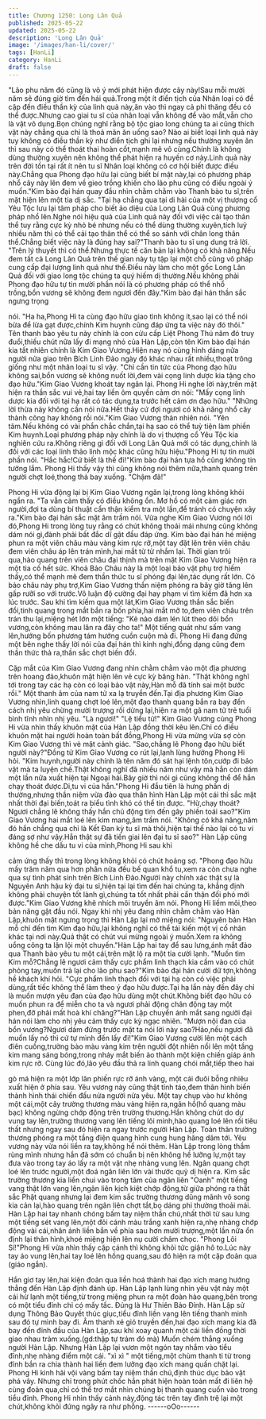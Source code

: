 ```yaml
---
title: Chương 1250: Long Lân Quả
published: 2025-05-22
updated: 2025-05-22
description: 'Long Lân Quả'
image: '/images/han-li/cover/'
tags: [HanLi]
category: HanLi
draft: false
---
```


"Lão phu năm đó cũng là vô ý mới phát hiện được cây này!Sau
mỗi mười năm sẽ đúng giờ tìm đến hái quả.Trong một ít điển tịch
của Nhân loại có đề cập đến điều thần kỳ của linh quả này,ăn vào
thì ngay cả phi thăng đều có thể được.Nhưng cao giai tu sĩ của
nhân loại vẫn không để vào mắt,vẫn cho là vật vô dụng.Bọn
chúng nghĩ rằng bộ tộc giao long chúng ta ai cũng thích vật này
chẳng qua chỉ là thoả mãn ăn uống sao?
Nào ai biết loại linh quả này tuy không có điều thần kỳ như điển
tịch ghi lại nhưng nếu thường xuyên ăn thì sau này có thể thoát
thai hoàn cốt,mạnh mẽ vô cùng.Chính là không dùng thường
xuyên nên không thể phát hiện ra huyền cơ này.Linh quả này trên
đời tồn tại rất ít nên tu sĩ Nhân loại không có cơ hội biết được điều
này.Chẳng qua Phong đạo hữu lại cũng biết bí mật này,lại có
phương pháp nhổ cây này lên đem về gieo trồng khiến cho lão
phu cũng có điều ngoài ý muốn."Kim bào đại hán quay đầu nhìn
chằm chằm vào Thanh bào tu sĩ,trên mặt hiện lên một tia dị sắc.
"Tại hạ chẳng qua tại di hài của một vị thượng cổ Yêu Tộc lưu lại
tâm pháp cho biết ảo diệu của Long Lân Quả cùng phương pháp
nhổ lên.Nghe nói hiệu quả của Linh quả này đối với việc cải tạo
thân thể tuy rằng cực kỳ nhỏ bé nhưng nếu có thể dùng thường
xuyên,tích luỹ nhiều năm thì có thể cải tạo thân thể có thể so sánh
với chân long thân thể.Chẳng biết việc này là đúng hay
sai?"Thanh bào tu sĩ ung dung trả lời.
"Trên lý thuyết thì có thể.Nhưng thực tế căn bản lại không có khả
năng.Nếu đem tất cả Long Lân Quả trên thế gian này tụ tập lại
một chỗ cũng vô pháp cung cấp đại lượng linh quả như thế.Điều
này làm cho một gốc Long Lân Quả đối với giao long tộc chúng ta
quý hiếm dị thường.Nếu không phải Phong đạo hữu tự tin mười
phần nói là có phương pháp có thể nhổ trồng,bổn vương sẽ
không đem ngươi đến đây."Kim bào đại hán thần sắc ngưng trọng

nói.
"Ha ha,Phong Hi ta cùng đạo hữu giao tình không ít,sao lại có thể
nói bừa để lừa gạt được,chính Kim huynh cũng đáp ứng ta việc
này đó thôi."
Tên thanh bào yêu tu này chính là con cửu cấp Liệt Phong Thú
năm đó truy đuổi,thiếu chút nữa lấy đi mạng nhỏ của Hàn Lập,còn
tên Kim bào đại hán kia tất nhiên chính là Kim Giao Vương.Hiện
nay nó cùng hình dáng nửa người nửa giao trên Bích Linh Đảo
ngày đó khác nhau rất nhiều,thoạt trông giống như một nhân loại
tu sĩ vậy.
"Chỉ cần tin tức của Phong đạo hữu không sai,bổn vương sẽ
không nuốt lời,đem vài cọng linh dược kia tặng cho đạo hữu."Kim
Giao Vương khoát tay ngăn lại.
Phong Hi nghe lời này,trên mặt hiện ra thần sắc vui vẻ,hai tay liền
ôm quyền cảm ơn nói:
"Mấy cọng linh dược kia đối với tại hạ rất có tác dụng,ta trước hết
cảm ơn đạo hữu."
"Những lời thừa này không cần nói nữa.Hết thảy cứ đợi ngươi có
khả năng nhổ cây thành công hay không rồi nói."Kim Giao Vương
thản nhiên nói.
"Yên tâm.Nếu không có vài phần chắc chắn,tại hạ sao có thể tuỳ
tiện làm phiền Kim huynh.Loại phương pháp này chính là do vị
thượng cổ Yêu Tộc kia nghiên cứu ra.Không riêng gì đối với Long
Lân Quả mới có tác dụng,chính là đối với các loại linh thảo linh
mộc khác cũng hữu hiệu."Phong Hi tự tin mười phần nói.
"Hắc hắc!Cứ biết là thế đi!"Kim bào đại hán tựa hồ cũng không tin
tưởng lắm.
Phong Hi thấy vậy thì cũng không nói thêm nữa,thanh quang trên
người chợt loé,thong thả bay xuống.
"Chậm đã!"

Phong Hi vừa động lại bị Kim Giao Vương ngăn lại,trong lòng
không khỏi ngẩn ra.
"Ta vẫn cảm thấy có điều không ổn. Mơ hồ có một cảm giác rợn
người,đợi ta dùng bí thuật cẩn thận kiểm tra một lần,để tránh có
chuyện xảy ra."Kim bào đại hán sắc mặt âm trầm nói.
Vừa nghe Kim Giao Vương nói lời đó,Phong Hi trong lòng tuy
rằng có chút không thoải mái nhưng cũng không dám nói gì,đành
phải bất đắc dĩ gật đầu đáp ứng.
Kim bào đại hán hé miệng phun ra một viên châu màu vàng kim
rực rỡ,một tay đặt lên trên viên châu đem viên châu áp lên trán
mình,hai mắt từ từ nhắm lại.
Thời gian trôi qua,hào quang trên viên châu đại thịnh mà trên mặt
Kim Giao Vương hiện ra một tia cố hết sức.
Khoả Bảo Châu này là một loại bảo vật phụ trợ hiếm thấy,có thể
mạnh mẽ đem thần thức tu sĩ phóng đại lên,tác dụng rất lớn.
Có bảo châu này phụ trợ,Kim Giao Vương thần niệm phóng ra
bây giờ tăng lên gấp rưỡi so với trước.Vô luận độ cường đại hay
phạm vi tìm kiếm đã hơn xa lúc trước.
Sau khi tìm kiếm qua một lát,Kim Giao Vương thần sắc biến
đổi,tinh quang trong mắt bắn ra bốn phía,hai mắt mở to,đem viên
châu trên trán thu lại,miệng hét lớn một tiếng:
"Kẻ nào dám lén lút theo dõi bổn vương,còn không mau lăn ra
đây cho ta!"
Một tiếng quát như sấm vang lên,hướng bốn phương tám hướng
cuồn cuộn mà đi.
Phong Hi đang đứng một bên nghe thấy lời nói của đại hán thì
kinh nghi,đồng dạng cũng đem thần thức thả ra,thần sắc chợt
biến đổi.

Cặp mắt của Kim Giao Vương đang nhìn chằm chằm vào một địa
phương trên hoang đảo,khuôn mặt hiện lên vẻ cực kỳ băng hàn.
"Thật không nghĩ tới trong tay các hạ còn có loại bảo vật này,Hàn
mỗ đã tính sai một bước rồi."
Một thanh âm của nam tử xa lạ truyền đến.Tại địa phương Kim
Giao Vương nhìn,linh quang chợt loé lên,một đạo thanh quang
bắn ra bay đến cách nhị yêu chừng mười trượng rồi dừng lại,hiện
ra một gã nam tử trẻ tuổi bình tĩnh nhìn nhị yêu.
"Là ngươi!"
"Lệ tiểu tử!"
Kim Giao Vương cùng Phong Hi vừa nhìn thấy khuôn mặt của
Hàn Lập đồng thời kêu lên.Chỉ có điều khuôn mặt hai người hoàn
toàn bất đồng,Phong Hi vừa mừng vừa sợ còn Kim Giao Vương
thì vẻ mặt cảnh giác.
"Sao,chẳng lẽ Phong đạo hữu biết người này?"Đồng tử Kim Giao
Vương co rút lại,lạnh lùng hướng Phong Hi hỏi.
"Kim huynh,người này chính là tên năm đó sát hại lệnh tôn,cướp
đi bảo vật mà ta luyện chế.Thật không nghĩ đã nhiều năm như vậy
mà hắn còn dám một lần nữa xuất hiện tại Ngoại hải.Bây giờ thì
nói gì cũng không thể để hắn chạy thoát được.Di,tu vi của
hắn."Phong Hi đầu tiên là hưng phấn dị thường,nhưng thần niệm
vừa đảo qua thân hình Hàn Lập một cái thì sắc mặt nhất thời đại
biến,toát ra biểu tình khó có thể tin được.
"Hừ,chạy thoát? Ngươi chẳng lẽ không thấy hắn chủ động tìm đến
gây phiền toái sao?"Kim Giao Vương hai mắt loé lên kim
mang,âm trầm nói.
"Không có khả năng,năm đó hắn chẳng qua chỉ là Kết Đan kỳ tu sĩ
mà thôi,hiện tại thế nào lại có tu vi đáng sợ như vậy.Hắn thật sự
đã tiến giai lên đại tu sĩ sao?"
Hàn Lập cũng không hề che dấu tu vi của mình,Phong Hi sau khi

cảm ứng thấy thì trong lòng không khỏi có chút hoảng sợ.
"Phong đạo hữu mấy trăm năm qua hơn phân nửa đều bế quan
khổ tu,xem ra còn chưa nghe qua sự tình phát sinh trên Bích Linh
Đảo.Người này chính xác thật sự là Nguyên Anh hậu kỳ đại tu
sĩ,hiện tại lại tìm đến hai chúng ta, khẳng định không phải chuyện
tốt lành gì,chúng ta tốt nhất phải cẩn thận đối phó mới được."Kim
Giao Vương khẽ nhích môi truyền âm nói.
Phong Hi liếm môi,theo bản năng gật đầu nói.
Ngay khi nhị yêu đang nhìn chằm chằm vào Hàn Lập,khuôn mặt
ngưng trọng thì Hàn Lập lại mở miệng nói:
"Nguyên bản Hàn mỗ chỉ đến tìm Kim đạo hữu,lại không nghĩ có
thể tái kiến một vị cố nhân khác tại nơi này.Quả thật có chút vui
mừng ngoài ý muốn.Xem ra không uổng công ta lặn lội một
chuyến."Hàn Lập hai tay để sau lưng,ánh mắt đảo qua Thanh bào
yêu tu một cái,trên mặt lộ ra một tia cười lạnh.
"Muốn tìm Kim mỗ?Chẳng lẽ ngươi cảm thấy cực phẩm linh thạch
kia cầm vào có chút phỏng tay,muốn trả lại cho lão phu sao?"Kim
bào đại hán cười dữ tợn,không hề khách khí hỏi.
"Cực phẩm linh thạch đối với tại hạ còn có việc phải dùng,rất tiếc
không thể làm theo ý đạo hữu được.Tại hạ lần này đến đây chỉ là
muốn mượn yêu đan của đạo hữu dùng một chút.Không biết đạo
hữu có muốn phun ra để miễn cho ta và ngươi phải động chân
động tay một phen,đỡ phải mất hoà khí chăng?"Hàn Lập chuyển
ánh mắt sang người đại hán nói làm cho nhị yêu cảm thấy cực kỳ
ngạc nhiên.
"Mượn nội đan của bổn vương?Ngươi dám đứng trước mặt ta nói
lời này sao?Hảo,nếu ngươi đã muốn lấy nó thì cứ tự mình đến lấy
đi!"Kim Giao Vương cười lên một cách điên cuồng,trường bào
màu vàng kim trên người đột nhiên nổi lên một tầng kim mang
sáng bóng,trong nháy mắt biến ảo thành một kiện chiến giáp ánh
kim rực rỡ.
Cùng lúc đó,lão yêu đầu thả ra linh quang chói mắt,tiếp theo hai

gò má hiện ra một lớp lân phiến rực rỡ ánh vàng, một cái đuôi
bỗng nhiêu xuất hiện ở phía sau.
Yêu vương này cũng thật tỉnh táo,đem thân hình biến thành hình
thái chiến đấu nửa người nửa yêu.
Một tay chụp vào hư không một cái,một cây trường thương màu
vàng hiện ra,ngân hồ(hồ quang màu bạc) không ngừng chớp
động trên trường thương.Hắn không chút do dự vung tay
lên,trường thương vang lên tiếng lôi minh,hào quang loé lên rồi
tiêu thất nhưng ngay sau đó hiện ra ngay trước người Hàn Lập.
Toàn thân trường thương phóng ra một tầng điện quang hình
cung hung hăng dâm tới.
Yêu vương này vừa nói liền ra tay,không hề nói thêm.
Hàn Lập trong lòng thầm rùng mình nhưng hắn đã sớm có chuẩn
bị nên không hề lưỡng lự,một tay đưa vào trong tay áo lấy ra một
vật nhẹ nhàng vung lên.
Ngân quang chợt loé lên trước người,một đoá ngân liên lớn vài
thước quỷ dị hiện ra.
Kim sắc trường thương kia liền chui vào trong tâm của ngân liên
"Oanh" một tiếng vang thật lớn vang lên,ngân liên kịch kiệt chớp
động,từ giữa phóng ra thất sắc Phật quang nhưng lại đem kim
sắc trường thương dũng mãnh vô song kia cản lại,hào quang trên
ngân liên chợt tắt,bọ dáng phi thường thoải mái.
Hàn Lập hai tay nhanh chóng bấm tay niệm thần chú,nhất thời từ
sau lưng một tiếng sét vang lên,một đôi cánh màu trắng xanh hiện
ra,nhẹ nhàng chớp động vài cái,nhân ảnh liền bắn về phía sau
hơn mười trượng,một lần nữa ổn định lại thân hình,khoé miệng
hiện lên nụ cười châm chọc.
"Phong Lôi Sí!"Phong Hi vừa nhìn thấy cặp cánh thì không khỏi
tức giận hô to.Lúc này tay áo vung lên,hai tay loé lên hồng
quang,sau đó hiện ra một cặp đoản qua (giáo ngắn).

Hắn giơ tay lên,hai kiện đoản qua liền hoá thành hai đạo xích
mang hướng thẳng đến Hàn Lập định đánh úp.
Hàn Lập lạnh lùng nhìn yêu vật này một cái hừ lạnh một tiếng,từ
trong miệng phun ra một đoàn hào quang,bên trong có một tiểu
đỉnh chỉ có mấy tấc.
Đúng là Hư Thiên Bảo Đỉnh.
Hàn Lập sử dụng Thông Bảo Quyết thúc giục,tiểu đỉnh liền vang
lên tiếng thanh minh sau đó tự mình bay đi.
Âm thanh xé gió truyền đến,hai đạo xích mang kia đã bay đến
đỉnh đầu của Hàn Lập,sau khi xoay quanh một cái liền đồng thời
giao nhau trảm xuống.(gd:thập tự trảm đó mà)
Muốn chém thẳng xuống người Hàn Lập.
Nhưng Hàn Lập lại vươn một ngón tay nhắm vào tiểu đỉnh,nhẹ
nhàng điểm một cái.
"xì xì " một tiếng,một chùm thanh ti từ trong đỉnh bắn ra chia
thành hai liền đem lưỡng đạo xích mang quấn chặt lại.
Phong Hi kinh hãi vội vàng bấm tay niệm thần chú,định thúc dục
bảo vật phá vây.
Nhưng chỉ trong phút chốc hắn phát hiện hoàn toàn mất đi liên hệ
cùng đoản qua,chỉ có thể trơ mắt nhìn chúng bị thanh quang cuốn
vào trong tiểu đỉnh.
Phong Hi nhìn thấy cảnh này,động tác trên tay đình trệ lại một
chút,không khỏi đứng ngây ra như phỗng.
------oOo------
